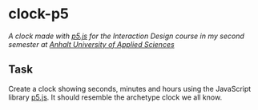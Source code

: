 # clock-p5

_A clock made with [p5.js](https://p5js.org) for the Interaction Design course in my second semester at [Anhalt University of Applied Sciences](https://hs-anhalt.de)_

## Task

Create a clock showing seconds, minutes and hours using the JavaScript library [p5.js](https://p5js.org). It should resemble the archetype clock we all know.
